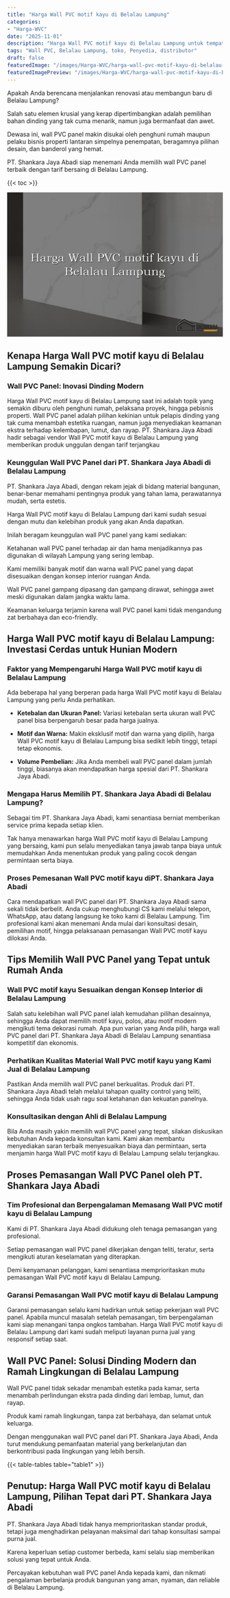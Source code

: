 ```yaml
---
title: "Harga Wall PVC motif kayu di Belalau Lampung"
categories:
- "Harga-WVC"
date: "2025-11-01"
description: "Harga Wall PVC motif kayu di Belalau Lampung untuk tempat tinggal, kantor, dan gerai. Produk unggulan, variasi motif, variasi warna menarik, beserta jasa penempatan oleh teknisi profesional dan garansi resmi!|Layanan distribusi Wall PVC motif kayu di Belalau Lampung untuk keperluan rumah, office, atau ritel, dengan material berkualitas dan penempatan oleh tenaga ahli ahli dan kepastian resmi.|Solusi Wall PVC motif kayu di Belalau Lampung yang terpercaya bagi hunian, kantor, serta ritel, dengan panel unggulan dan pemasangan ditangani oleh tenaga ahli berpengalaman dan garansi resmi.|Penjualan Wall PVC motif kayu di Belalau Lampung untuk hunian, perkantoran, serta ritel, beserta material unggulan dan pemasangan oleh tenaga ahli ahli, lengkap dengan kepastian resmi.}"
tags: "Wall PVC, Belalau Lampung, toko, Penyedia, distributor"
draft: false
featuredImage: "/images/Harga-WVC/harga-wall-pvc-motif-kayu-di-belalau-lampung.png"
featuredImagePreview: "/images/Harga-WVC/harga-wall-pvc-motif-kayu-di-belalau-lampung.png"
---
```


Apakah Anda berencana menjalankan renovasi atau membangun baru di Belalau Lampung?

Salah satu elemen krusial yang kerap dipertimbangkan adalah pemilihan bahan dinding yang tak cuma menarik, namun juga bermanfaat dan awet.

Dewasa ini, wall PVC panel makin disukai oleh penghuni rumah maupun pelaku bisnis properti lantaran simpelnya penempatan, beragamnya pilihan desain, dan banderol yang hemat.

PT. Shankara Jaya Abadi siap menemani Anda memilih wall PVC panel terbaik dengan tarif bersaing di Belalau Lampung.

{{< toc >}}

![Harga Wall PVC motif kayu di Belalau Lampung](/images/Harga-WVC/Harga-Wall-PVC-motif-kayu-di-Belalau-Lampung.png)


## Kenapa Harga Wall PVC motif kayu di Belalau Lampung Semakin Dicari?

### Wall PVC Panel: Inovasi Dinding Modern

Harga Wall PVC motif kayu di Belalau Lampung saat ini adalah topik yang semakin diburu oleh penghuni rumah, pelaksana proyek, hingga pebisnis properti. Wall PVC panel adalah pilihan kekinian untuk pelapis dinding yang tak cuma menambah estetika ruangan, namun juga menyediakan keamanan ekstra terhadap kelembapan, lumut, dan rayap. PT. Shankara Jaya Abadi hadir sebagai vendor Wall PVC motif kayu di Belalau Lampung yang memberikan produk unggulan dengan tarif terjangkau

### Keunggulan Wall PVC Panel dari PT. Shankara Jaya Abadi di Belalau Lampung

PT. Shankara Jaya Abadi, dengan rekam jejak di bidang material bangunan, benar-benar memahami pentingnya produk yang tahan lama, perawatannya mudah, serta estetis.

Harga Wall PVC motif kayu di Belalau Lampung dari kami sudah sesuai dengan mutu dan kelebihan produk yang akan Anda dapatkan.

Inilah beragam keunggulan wall PVC panel yang kami sediakan:

Ketahanan wall PVC panel terhadap air dan hama menjadikannya pas digunakan di wilayah Lampung yang sering lembap.

Kami memiliki banyak motif dan warna wall PVC panel yang dapat disesuaikan dengan konsep interior ruangan Anda.

Wall PVC panel gampang dipasang dan gampang dirawat, sehingga awet meski digunakan dalam jangka waktu lama.

Keamanan keluarga terjamin karena wall PVC panel kami tidak mengandung zat berbahaya dan eco-friendly.

## Harga Wall PVC motif kayu di Belalau Lampung: Investasi Cerdas untuk Hunian Modern

### Faktor yang Mempengaruhi Harga Wall PVC motif kayu di Belalau Lampung

Ada beberapa hal yang berperan pada harga Wall PVC motif kayu di Belalau Lampung yang perlu Anda perhatikan.

- **Ketebalan dan Ukuran Panel:** Variasi ketebalan serta ukuran wall PVC panel bisa berpengaruh besar pada harga jualnya.

- **Motif dan Warna:** Makin eksklusif motif dan warna yang dipilih, harga Wall PVC motif kayu di Belalau Lampung bisa sedikit lebih tinggi, tetapi tetap ekonomis.

- **Volume Pembelian:** Jika Anda membeli wall PVC panel dalam jumlah tinggi, biasanya akan mendapatkan harga spesial dari PT. Shankara Jaya Abadi.

### Mengapa Harus Memilih PT. Shankara Jaya Abadi di Belalau Lampung?

Sebagai tim PT. Shankara Jaya Abadi, kami senantiasa berniat memberikan service prima kepada setiap klien.

Tak hanya menawarkan harga Wall PVC motif kayu di Belalau Lampung yang bersaing, kami pun selalu menyediakan tanya jawab tanpa biaya untuk memudahkan Anda menentukan produk yang paling cocok dengan permintaan serta biaya.

### Proses Pemesanan Wall PVC motif kayu diPT. Shankara Jaya Abadi

Cara mendapatkan wall PVC panel dari PT. Shankara Jaya Abadi sama sekali tidak berbelit. Anda cukup menghubungi CS kami melalui telepon, WhatsApp, atau datang langsung ke toko kami di Belalau Lampung. Tim profesional kami akan menemani Anda mulai dari konsultasi desain, pemilihan motif, hingga pelaksanaan pemasangan Wall PVC motif kayu dilokasi Anda.

## Tips Memilih Wall PVC Panel yang Tepat untuk Rumah Anda

### Wall PVC motif kayu Sesuaikan dengan Konsep Interior di Belalau Lampung

Salah satu kelebihan wall PVC panel ialah kemudahan pilihan desainnya, sehingga Anda dapat memilih motif kayu, polos, atau motif modern mengikuti tema dekorasi rumah. Apa pun varian yang Anda pilih, harga wall PVC panel dari PT. Shankara Jaya Abadi di Belalau Lampung senantiasa kompetitif dan ekonomis.

### Perhatikan Kualitas Material Wall PVC motif kayu yang Kami Jual di Belalau Lampung

Pastikan Anda memilih wall PVC panel berkualitas. Produk dari PT. Shankara Jaya Abadi telah melalui tahapan quality control yang teliti, sehingga Anda tidak usah ragu soal ketahanan dan kekuatan panelnya.

### Konsultasikan dengan Ahli di Belalau Lampung

Bila Anda masih yakin memilih wall PVC panel yang tepat, silakan diskusikan kebutuhan Anda kepada konsultan kami. Kami akan membantu menyediakan saran terbaik menyesuaikan biaya dan permintaan, serta menjamin harga Wall PVC motif kayu di Belalau Lampung selalu terjangkau.

## Proses Pemasangan Wall PVC Panel oleh PT. Shankara Jaya Abadi

### Tim Profesional dan Berpengalaman Memasang Wall PVC motif kayu di Belalau Lampung

Kami di PT. Shankara Jaya Abadi didukung oleh tenaga pemasangan yang profesional.

Setiap pemasangan wall PVC panel dikerjakan dengan teliti, teratur, serta mengikuti aturan keselamatan yang diterapkan.

Demi kenyamanan pelanggan, kami senantiasa memprioritaskan mutu pemasangan Wall PVC motif kayu di Belalau Lampung.

### Garansi Pemasangan Wall PVC motif kayu di Belalau Lampung

Garansi pemasangan selalu kami hadirkan untuk setiap pekerjaan wall PVC panel. Apabila muncul masalah setelah pemasangan, tim berpengalaman kami siap menangani tanpa ongkos tambahan. Harga Wall PVC motif kayu di Belalau Lampung dari kami sudah meliputi layanan purna jual yang responsif setiap saat.

## Wall PVC Panel: Solusi Dinding Modern dan Ramah Lingkungan di Belalau Lampung

Wall PVC panel tidak sekadar menambah estetika pada kamar, serta menambah perlindungan ekstra pada dinding dari lembap, lumut, dan rayap.

Produk kami ramah lingkungan, tanpa zat berbahaya, dan selamat untuk keluarga.

Dengan menggunakan wall PVC panel dari PT. Shankara Jaya Abadi, Anda turut mendukung pemanfaatan material yang berkelanjutan dan berkontribusi pada lingkungan yang lebih bersih.

{{< table-tables table="table1" >}}

## Penutup: Harga Wall PVC motif kayu di Belalau Lampung, Pilihan Tepat dari PT. Shankara Jaya Abadi

PT. Shankara Jaya Abadi tidak hanya memprioritaskan standar produk, tetapi juga menghadirkan pelayanan maksimal dari tahap konsultasi sampai purna jual.

Karena keperluan setiap customer berbeda, kami selalu siap memberikan solusi yang tepat untuk Anda.

Percayakan kebutuhan wall PVC panel Anda kepada kami, dan nikmati pengalaman berbelanja produk bangunan yang aman, nyaman, dan reliable di Belalau Lampung.
